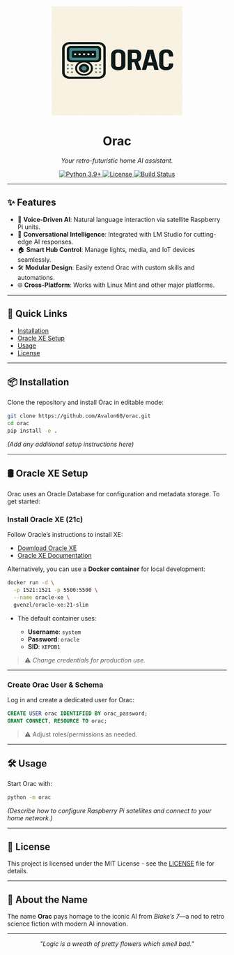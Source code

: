 
<p align="center">
  <img src="assets/images/orac-logo.png" alt="Orac Logo" width="300" height="250">
</p>

<h1 align="center">Orac</h1>

<p align="center">
  <em>Your retro-futuristic home AI assistant.</em>
</p>

<p align="center">
  <a href="https://github.com/Avalon60/orac">
    <img src="https://img.shields.io/badge/python-3.9%2B-blue.svg" alt="Python 3.9+">
  </a>
  <a href="LICENSE">
    <img src="https://img.shields.io/badge/license-MIT-green.svg" alt="License">
  </a>
  <a href="https://github.com/Avalon60/orac/actions">
    <img src="https://img.shields.io/github/actions/workflow/status/Avalon60/orac/ci.yml?branch=main&label=build" alt="Build Status">
  </a>
</p>

---

## ✨ Features

- 🎤 **Voice-Driven AI**: Natural language interaction via satellite Raspberry Pi units.  
- 🧠 **Conversational Intelligence**: Integrated with LM Studio for cutting-edge AI responses.  
- 🏠 **Smart Hub Control**: Manage lights, media, and IoT devices seamlessly.  
- 🛠 **Modular Design**: Easily extend Orac with custom skills and automations.  
- 🌐 **Cross-Platform**: Works with Linux Mint and other major platforms.  

---

## 📂 Quick Links

- [Installation](#-installation)
- [Oracle XE Setup](#-oracle-xe-setup)
- [Usage](#-usage)
- [License](#-license)

---

## 📦 Installation

Clone the repository and install Orac in editable mode:

```bash
git clone https://github.com/Avalon60/orac.git
cd orac
pip install -e .
````

*(Add any additional setup instructions here)*

---

## 🛢 Oracle XE Setup

Orac uses an Oracle Database for configuration and metadata storage. To get started:

### Install Oracle XE (21c)

Follow Oracle’s instructions to install XE:

* [Download Oracle XE](https://www.oracle.com/database/technologies/xe-downloads.html)
* [Oracle XE Documentation](https://docs.oracle.com/en/database/oracle/oracle-database/21/xeinl/index.html)

Alternatively, you can use a **Docker container** for local development:

```bash
docker run -d \
  -p 1521:1521 -p 5500:5500 \
  --name oracle-xe \
  gvenzl/oracle-xe:21-slim
```

* The default container uses:

  * **Username**: `system`
  * **Password**: `oracle`
  * **SID**: `XEPDB1`

> ⚠️ *Change credentials for production use.*

---

### Create Orac User & Schema

Log in and create a dedicated user for Orac:

```sql
CREATE USER orac IDENTIFIED BY orac_password;
GRANT CONNECT, RESOURCE TO orac;
```

> ⚠️ Adjust roles/permissions as needed.

---

## 🛠 Usage

Start Orac with:

```bash
python -m orac
```

*(Describe how to configure Raspberry Pi satellites and connect to your home network.)*

---

## 📄 License

This project is licensed under the MIT License - see the [LICENSE](LICENSE) file for details.

---

## 🤖 About the Name

The name **Orac** pays homage to the iconic AI from *Blake’s 7*—a nod to retro science fiction with modern AI innovation.

---

<p align="center">
  <em>"Logic is a wreath of pretty flowers which smell bad."</em>
</p>



